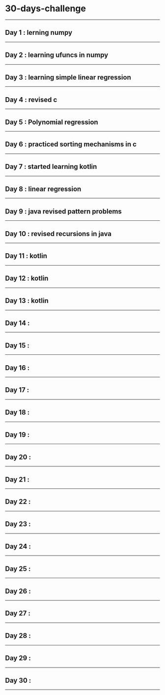 # 30-days-challenge
___
## Day 1 : lerning numpy 
___
## Day 2 : learning ufuncs in numpy 
___
## Day 3 : learning simple linear regression
___
## Day 4 : revised c 
___
## Day 5 : Polynomial regression 
___
## Day 6 : practiced sorting mechanisms in c 
___
## Day 7 : started learning kotlin
___   
## Day 8 : linear regression
___                               
## Day 9 : java revised pattern problems 
___
## Day 10 : revised recursions in java
___
## Day 11 : kotlin
___
## Day 12 : kotlin
___
## Day 13 : kotlin
___
## Day 14 :
___
## Day 15 :
___
## Day 16 :
___
## Day 17 :
___
## Day 18 :
___
## Day 19 : 
___
## Day 20 :
___
## Day 21 :
___
## Day 22 :
___
## Day 23 :
___
## Day 24 :
___
## Day 25 :
___
## Day 26 :
___
## Day 27 : 
___
## Day 28 :
___
## Day 29 :
___
## Day 30 :
___
